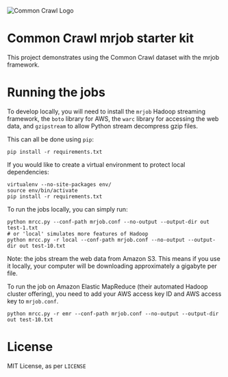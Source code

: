 ![Common Crawl Logo](http://commoncrawl.org/wp-content/uploads/2012/04/ccLogo.png)

# Common Crawl mrjob starter kit

This project demonstrates using the Common Crawl dataset with the mrjob framework.

# Running the jobs

To develop locally, you will need to install the `mrjob` Hadoop streaming framework, the `boto` library for AWS, the `warc` library for accessing the web data, and `gzipstream` to allow Python stream decompress gzip files.

This can all be done using `pip`:

    pip install -r requirements.txt

If you would like to create a virtual environment to protect local dependencies:

    virtualenv --no-site-packages env/
    source env/bin/activate
    pip install -r requirements.txt

To run the jobs locally, you can simply run:

    python mrcc.py --conf-path mrjob.conf --no-output --output-dir out test-1.txt
    # or 'local' simulates more features of Hadoop
    python mrcc.py -r local --conf-path mrjob.conf --no-output --output-dir out test-10.txt

Note: the jobs stream the web data from Amazon S3.
This means if you use it locally, your computer will be downloading approximately a gigabyte per file.

To run the job on Amazon Elastic MapReduce (their automated Hadoop cluster offering), you need to add your AWS access key ID and AWS access key to `mrjob.conf`.

    python mrcc.py -r emr --conf-path mrjob.conf --no-output --output-dir out test-10.txt

# License

MIT License, as per `LICENSE`
